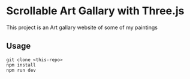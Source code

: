 # Scrollable Art Gallary with Three.js

This project is an Art gallary website of some of my paintings

## Usage

```
git clone <this-repo>
npm install
npm run dev
```
